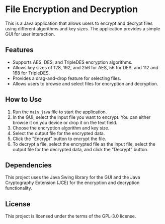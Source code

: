  # File Encryption and Decryption

This is a Java application that allows users to encrypt and decrypt files using different algorithms and key sizes. The application provides a simple GUI for user interaction.

## Features

- Supports AES, DES, and TripleDES encryption algorithms.
- Allows key sizes of 128, 192, and 256 for AES, 56 for DES, and 112 and 168 for TripleDES.
- Provides a drag-and-drop feature for selecting files.
- Allows users to browse and select files for encryption and decryption.

## How to Use

1. Run the `Main.java` file to start the application.
2. In the GUI, select the input file you want to encrypt. You can either browse it on you device or drop it on the text field.
3. Choose the encryption algorithm and key size.
4. Select the output file for the encrypted data.
5. Click the "Encrypt" button to encrypt the file.
6. To decrypt a file, select the encrypted file as the input file, select the output file for the decrypted data, and click the "Decrypt" button.

## Dependencies

This project uses the Java Swing library for the GUI and the Java Cryptography Extension (JCE) for the encryption and decryption functionality.

## License

This project is licensed under the terms of the GPL-3.0 license.
